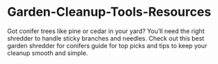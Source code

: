 # Garden-Cleanup-Tools-Resources
Got conifer trees like pine or cedar in your yard? You’ll need the right shredder to handle sticky branches and needles. Check out this best garden shredder for conifers guide for top picks and tips to keep your cleanup smooth and simple.
